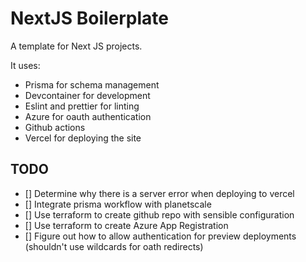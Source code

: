 # NextJS Boilerplate

A template for Next JS projects.

It uses:

- Prisma for schema management
- Devcontainer for development
- Eslint and prettier for linting
- Azure for oauth authentication
- Github actions
- Vercel for deploying the site

## TODO

- [] Determine why there is a server error when deploying to vercel
- [] Integrate prisma workflow with planetscale
- [] Use terraform to create github repo with sensible configuration
- [] Use terraform to create Azure App Registration
- [] Figure out how to allow authentication for preview deployments (shouldn't use wildcards for oath redirects)
